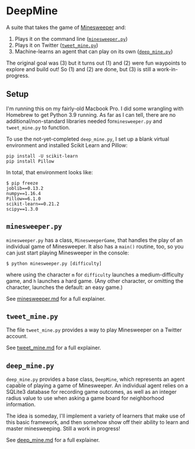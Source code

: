 # DeepMine

A suite that takes the game of
[Minesweeper](https://en.wikipedia.org/wiki/Minesweeper_(video_game)) and:

1.  Plays it on the command line ([`minesweeper.py`](doc/minesweeper.py))
2.  Plays it on Twitter ([`tweet_mine.py`](doc/tweet_mine.py))
3.  Machine-learns an agent that can play on its own
    ([`deep_mine.py`](doc/deep_mine.py))

The original goal was (3) but it turns out (1) and (2) were fun waypoints to
explore and build out!  So (1) and (2) are done, but (3) is still a
work-in-progress.

## Setup

I'm running this on my fairly-old Macbook Pro.  I did some wrangling with
Homebrew to get Python 3.9 running.   As far as I can tell, there are no
additional/non-standard libraries needed for`minesweeper.py` and `tweet_mine.py`
to function.

To use the not-yet-completed `deep_mine.py`, I set up a blank virtual
environment and installed Scikit Learn and Pillow:

```
pip install -U scikit-learn
pip install Pillow
```

In total, that environment looks like:

```
$ pip freeze
joblib==0.13.2
numpy==1.16.4
Pillow==6.1.0
scikit-learn==0.21.2
scipy==1.3.0
```


## `minesweeper.py`

`minesweeper.py` has a class, `MinesweeperGame`, that handles the play of an
individual game of Minesweeper.  It also has a `main()` routine, too, so you can
just start playing Minesweeper in the console:

```
$ python minesweeper.py [difficulty]
```

where using the character `m` for `difficulty` launches a medium-difficulty
game, and `h` launches a hard game. (Any other character, or omitting the
character, launches the default: an easy game.)

See [minesweeper.md](doc/minesweeper.md) for a full explainer.


## `tweet_mine.py`

The file `tweet_mine.py` provides a way to play Minesweeper on a Twitter
account.

See [tweet_mine.md](doc/tweet_mine.md) for a full explainer.


## `deep_mine.py`

`deep_mine.py` provides a base class, `DeepMine`, which represents an agent
capable of playing a game of Minesweeper.  An individual agent relies on a
SQLite3 database for recording game outcomes, as well as an integer radius value
to use when asking a game board for neighborhood information.

The idea is someday, I'll implement a variety of learners that make use of this
basic framework, and then somehow show off their ability to learn and master
minesweeping.  Still a work in progress!

See [deep_mine.md](doc/deep_mine.md) for a full explainer.
